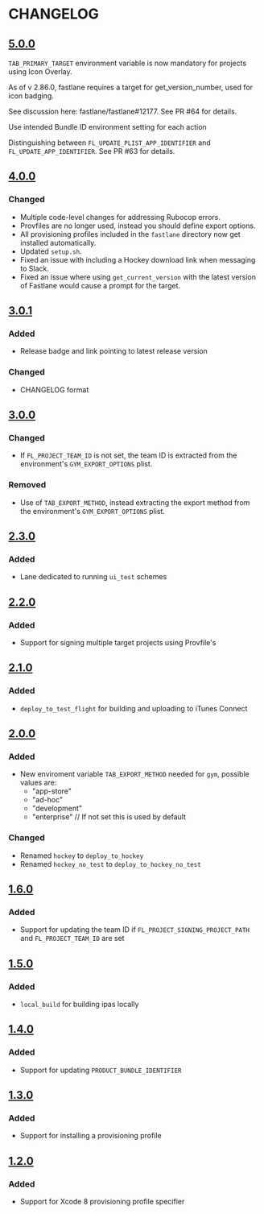 # CHANGELOG

## [5.0.0]("https://github.com/theappbusiness/MasterFastfile/releases/tag/5.0.0")

`TAB_PRIMARY_TARGET` environment variable is now mandatory for projects using Icon Overlay.

As of v 2.86.0, fastlane requires a target for get_version_number, used for icon badging.

See discussion here: fastlane/fastlane#12177. See PR #64 for details.

Use intended Bundle ID environment setting for each action

Distinguishing between `FL_UPDATE_PLIST_APP_IDENTIFIER` and `FL_UPDATE_APP_IDENTIFIER`. See PR #63 for details.

## [4.0.0]("https://github.com/theappbusiness/MasterFastfile/releases/tag/4.0.0")
### Changed
- Multiple code-level changes for addressing Rubocop errors.
- Provfiles are no longer used, instead you should define export options.
- All provisioning profiles included in the `fastlane` directory now get installed automatically.
- Updated `setup.sh`.
- Fixed an issue with including a Hockey download link when messaging to Slack.
- Fixed an issue where using `get_current_version` with the latest version of Fastlane would cause a prompt for the target.

## [3.0.1](https://github.com/theappbusiness/MasterFastfile/releases/tag/3.0.1)
### Added
- Release badge and link pointing to latest release version

### Changed
- CHANGELOG format

## [3.0.0](https://github.com/theappbusiness/MasterFastfile/releases/tag/3.0.0)
### Changed
- If `FL_PROJECT_TEAM_ID` is not set, the team ID is extracted from the environment's `GYM_EXPORT_OPTIONS` plist.

### Removed
- Use of `TAB_EXPORT_METHOD`, instead extracting the export method from the environment's `GYM_EXPORT_OPTIONS` plist.

## [2.3.0](https://github.com/theappbusiness/MasterFastfile/releases/tag/2.3.0)
### Added
- Lane dedicated to running `ui_test` schemes

## [2.2.0](https://github.com/theappbusiness/MasterFastfile/releases/tag/2.2.0)
### Added
- Support for signing multiple target projects using Provfile's

## [2.1.0](https://github.com/theappbusiness/MasterFastfile/releases/tag/2.1.0)
### Added
- `deploy_to_test_flight` for building and uploading to iTunes Connect

## [2.0.0](https://github.com/theappbusiness/MasterFastfile/releases/tag/2.0.0)
### Added
- New enviroment variable `TAB_EXPORT_METHOD` needed for `gym`, possible values are:
	- "app-store"
	- "ad-hoc"
	- "development"
	- "enterprise" // If not set this is used by default

### Changed
- Renamed `hockey` to `deploy_to_hockey`
- Renamed `hockey_no_test` to `deploy_to_hockey_no_test`

## [1.6.0](https://github.com/theappbusiness/MasterFastfile/releases/tag/1.6.0)
### Added
- Support for updating the team ID if `FL_PROJECT_SIGNING_PROJECT_PATH` and  `FL_PROJECT_TEAM_ID` are set

## [1.5.0](https://github.com/theappbusiness/MasterFastfile/releases/tag/1.5.0)
### Added
- `local_build` for building ipas locally

## [1.4.0](https://github.com/theappbusiness/MasterFastfile/releases/tag/1.4.0)
### Added
- Support for updating `PRODUCT_BUNDLE_IDENTIFIER`

## [1.3.0](https://github.com/theappbusiness/MasterFastfile/releases/tag/1.3.0)
### Added
- Support for installing a provisioning profile

## [1.2.0](https://github.com/theappbusiness/MasterFastfile/releases/tag/1.2.0)
### Added
- Support for Xcode 8 provisioning profile specifier
